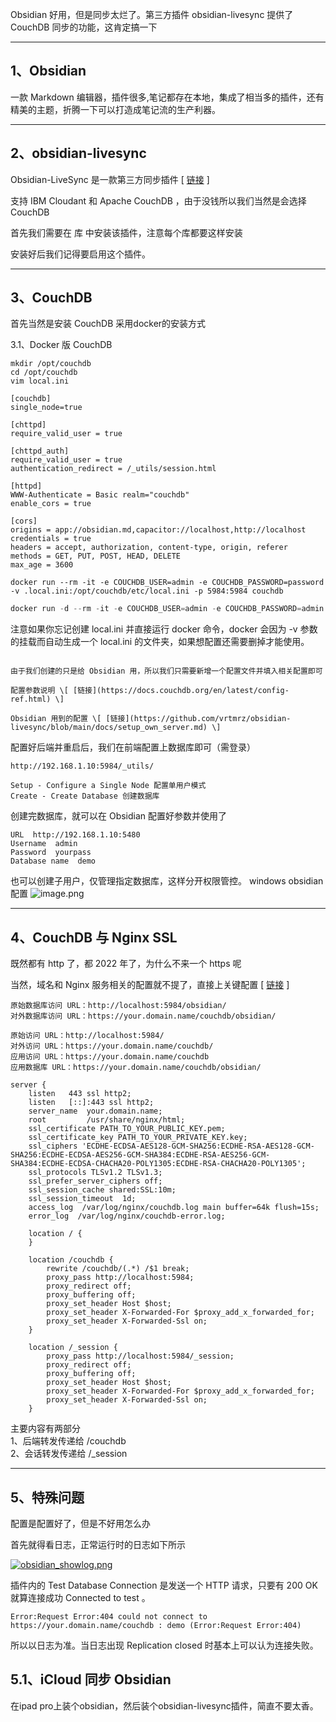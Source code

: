 Obsidian 好用，但是同步太烂了。第三方插件 obsidian-livesync 提供了 CouchDB 同步的功能，这肯定搞一下

___


## 1、Obsidian

一款 Markdown 编辑器，插件很多,笔记都存在本地，集成了相当多的插件，还有精美的主题，折腾一下可以打造成笔记流的生产利器。


___

## 2、obsidian-livesync

Obsidian-LiveSync 是一款第三方同步插件 \[ [链接](https://github.com/vrtmrz/obsidian-livesync) \]

支持 IBM Cloudant 和 Apache CouchDB ，由于没钱所以我们当然是会选择 CouchDB

首先我们需要在 库 中安装该插件，注意每个库都要这样安装

安装好后我们记得要启用这个插件。

___

## 3、CouchDB

首先当然是安装 CouchDB
采用docker的安装方式

3.1、Docker 版 CouchDB


``` shell
mkdir /opt/couchdb
cd /opt/couchdb
vim local.ini
```


```shell
[couchdb]
single_node=true

[chttpd]
require_valid_user = true

[chttpd_auth]
require_valid_user = true
authentication_redirect = /_utils/session.html

[httpd]
WWW-Authenticate = Basic realm="couchdb"
enable_cors = true

[cors]
origins = app://obsidian.md,capacitor://localhost,http://localhost
credentials = true
headers = accept, authorization, content-type, origin, referer
methods = GET, PUT, POST, HEAD, DELETE
max_age = 3600
```

```shell
docker run --rm -it -e COUCHDB_USER=admin -e COUCHDB_PASSWORD=password -v .local.ini:/opt/couchdb/etc/local.ini -p 5984:5984 couchdb
```


```java
docker run -d --rm -it -e COUCHDB_USER=admin -e COUCHDB_PASSWORD=admin -v /opt/couchdb/etc/obsidian.ini:/opt/couchdb/etc/local.ini -p 5984:5984 couchdb
```

注意如果你忘记创建 local.ini 并直接运行 docker 命令，docker 会因为 -v 参数的挂载而自动生成一个 local.ini 的文件夹，如果想配置还需要删掉才能使用。
```

由于我们创建的只是给 Obsidian 用，所以我们只需要新增一个配置文件并填入相关配置即可

配置参数说明 \[ [链接](https://docs.couchdb.org/en/latest/config-ref.html) \]

Obsidian 用到的配置 \[ [链接](https://github.com/vrtmrz/obsidian-livesync/blob/main/docs/setup_own_server.md) \]

```

配置好后端并重启后，我们在前端配置上数据库即可（需登录）

```
http://192.168.1.10:5984/_utils/
```

```
Setup - Configure a Single Node 配置单用户模式
Create - Create Database 创建数据库
```

创建完数据库，就可以在 Obsidian 配置好参数并使用了

```
URL  http://192.168.1.10:5480
Username  admin
Password  yourpass
Database name  demo
```

也可以创建子用户，仅管理指定数据库，这样分开权限管控。
windows obsidian配置
![image.png](https://images-lin.oss-cn-guangzhou.aliyuncs.com/images/20230619175854.png)


___

## 4、CouchDB 与 Nginx SSL

既然都有 http 了，都 2022 年了，为什么不来一个 https 呢

当然，域名和 Nginx 服务相关的配置就不提了，直接上关键配置 \[ [链接](https://docs.couchdb.org/en/3.2.0/best-practices/reverse-proxies.html) \]

```
原始数据库访问 URL：http://localhost:5984/obsidian/
对外数据库访问 URL：https://your.domain.name/couchdb/obsidian/
```

```
原始访问 URL：http://localhost:5984/
对外访问 URL：https://your.domain.name/couchdb/
应用访问 URL：https://your.domain.name/couchdb
应用数据库 URL：https://your.domain.name/couchdb/obsidian/
```

```
server {
    listen   443 ssl http2;
    listen   [::]:443 ssl http2;
    server_name  your.domain.name;
    root         /usr/share/nginx/html;
    ssl_certificate PATH_TO_YOUR_PUBLIC_KEY.pem;
    ssl_certificate_key PATH_TO_YOUR_PRIVATE_KEY.key;
    ssl_ciphers 'ECDHE-ECDSA-AES128-GCM-SHA256:ECDHE-RSA-AES128-GCM-SHA256:ECDHE-ECDSA-AES256-GCM-SHA384:ECDHE-RSA-AES256-GCM-SHA384:ECDHE-ECDSA-CHACHA20-POLY1305:ECDHE-RSA-CHACHA20-POLY1305';
    ssl_protocols TLSv1.2 TLSv1.3;
    ssl_prefer_server_ciphers off;
    ssl_session_cache shared:SSL:10m;
    ssl_session_timeout  1d;
    access_log  /var/log/nginx/couchdb.log main buffer=64k flush=15s;
    error_log  /var/log/nginx/couchdb-error.log;

    location / {
    }

    location /couchdb {
        rewrite /couchdb/(.*) /$1 break;
        proxy_pass http://localhost:5984;
        proxy_redirect off;
        proxy_buffering off;
        proxy_set_header Host $host;
        proxy_set_header X-Forwarded-For $proxy_add_x_forwarded_for;
        proxy_set_header X-Forwarded-Ssl on;
    }

    location /_session {
        proxy_pass http://localhost:5984/_session;
        proxy_redirect off;
        proxy_buffering off;
        proxy_set_header Host $host;
        proxy_set_header X-Forwarded-For $proxy_add_x_forwarded_for;
        proxy_set_header X-Forwarded-Ssl on;
    }
```

主要内容有两部分  
1、后端转发传递给 /couchdb  
2、会话转发传递给 /\_session

___

## 5、特殊问题

配置是配置好了，但是不好用怎么办

首先就得看日志，正常运行时的日志如下所示

[![obsidian_showlog.png](https://blog.starryvoid.com/wp-content/uploads/2022/04/obsidian_showlog.png)](https://blog.starryvoid.com/wp-content/uploads/2022/04/obsidian_showlog.png)

插件内的 Test Database Connection 是发送一个 HTTP 请求，只要有 200 OK 就算连接成功 Connected to test 。

```
Error:Request Error:404 could not connect to https://your.domain.name/couchdb : demo (Error:Request Error:404)
```

所以以日志为准。当日志出现 Replication closed 时基本上可以认为连接失败。

## 5.1、iCloud 同步 Obsidian

在ipad pro上装个obsidian，然后装个obsidian-livesync插件，简直不要太香。
